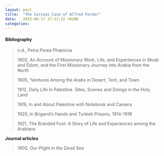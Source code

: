 ```yaml
---
layout: post
title:  "The Curious Case of Alfred Forder"
date:   2023-09-17 17:11:22 +0200
categories:
---
```


#### Bibliography

> n.d., Petra Perea Phœnicia
> 
> 1902, An Account of Missionary Work, Life, and Experiences in Moab and Edom, and the First Missionary Journey into Arabia from the North
> 
> 1905, ‘Ventures Among the Arabs in Desert, Tent, and Town
> 
> 1912, Daily Life in Palestine. Sites, Scenes and Doings in the Holy Land
>
> 1919, In and About Palestine with Notebook and Camera
> 
> 1920, In Brigand’s Hands and Turkish Prisons, 1914-1918
> 
> 1921, The Branded Foot: A Story of Life and Experiences among the Arabians

**Journal articles**
> 1900, *Our Plight in the Dead Sea*
